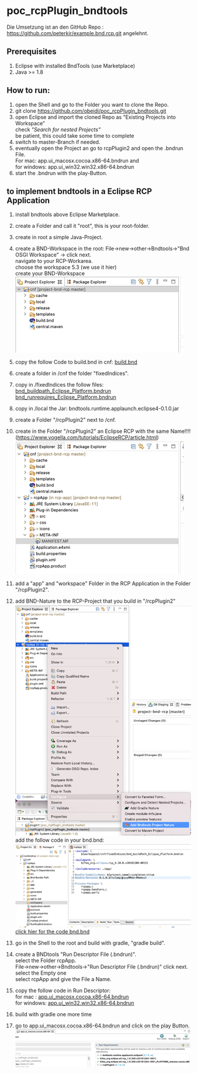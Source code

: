 # poc_rcpPlugin_bndtools
Die Umsetzung ist an den GitHub Repo : https://github.com/peterkir/example.bnd.rcp.git angelehnt.

## Prerequisites
1. Eclipse with installed BndTools (use Marketplace)
2. Java >= 1.8

## How to run:
 1. open the Shell and go to the Folder you want to clone the Repo.
 2. git clone https://github.com/obeidi/poc_rcpPlugin_bndtools.git
 3. open Eclipse and import the cloned Repo as "Existing Projects into Workspace"  
  check _"Search for nested Projects"_  
  be patient, this could take some time to complete
 4. switch to master-Branch if needed.
 5. eventually open the Project an go to rcpPlugin2 and open the .bndrun File.  
    For mac: app.ui_macosx.cocoa.x86-64.bndrun and  
	for windows: app.ui_win32.win32.x86-64.bndrun
 6. start the .bndrun with the play-Button. 
 
 ## to implement bndtools in a Eclipse RCP Application 
 1. install bndtools above Eclipse Marketplace.
 2. create a Folder and call it "root", this is your root-folder.
 3. create in root a simple Java-Project.
 4. create a BND-Workspace in the root:
	File->new->other->Bndtools->"Bnd OSGI Workspace" -> click next.  
	navigate to your RCP-Workarea.  
	choose the workspace 5.3 (we use it hier)  
	create your BND-Workspace
    ![bndtools-Workspace](pic/workspace-eclipse.png "bndtools-Workspace")
 5. copy the follow Code to build.bnd in cnf:
 [build.bnd](./cnf/build.bnd "build.bnd") 
 
 6. create a folder in /cnf the folder "fixedIndices".
 
 7. copy in /fixedIndices the follow files:
  [bnd_buildpath_Eclipse_Platform.bndrun](./cnf/fixedIndices/bnd_buildpath_Eclipse_Platform.bndrun "bnd_buildpath_Eclipse_Platform.bndrun")    
    [bnd_runrequires_Eclipse_Platform.bndrun](./cnf/fixedIndices/bnd_runrequires_Eclipse_Platform.bndrun "bnd_runrequires_Eclipse_Platform.bndrun") 
 8. copy in /local the Jar:   bndtools.runtime.applaunch.eclipse4-0.1.0.jar
 9. create a Folder "/rcpPlugin2" next to /cnf. 
 10. create in the Folder "/rcpPlugin2" an Eclipse RCP with the same Name!!!! (https://www.vogella.com/tutorials/EclipseRCP/article.html)
    ![rcpApp-init](pic/rcpApp-init.png "rcpApp-init") 
 11. add a "app" and "workspace" Folder in the RCP Application in the Folder "/rcpPlugin2".
 12. add BND-Nature to the RCP-Project that you build in "/rcpPlugin2"
    ![rcp-bnd-nature](pic/rcp-bnd-nature.png "rcp-bnd-nature") 
    add the follow code in your bnd.bnd:
    ![bnd-BND](pic/bnd-bnd.png "bnd-BND")
	[click hier for the code bnd.bnd](./rcpPlugin2/bnd.bnd "bnd.bnd") 
 13. go in the Shell to the root and build with gradle, "gradle build".
 14. create a BNDtools "Run Descriptor File (.bndrun)".  
	 select the Folder rcpApp.  
     File->new->other->Bndtools->"Run Descriptor File (.bndrun)" click next.  
	 select the Empty one  
	 select rcpApp and give the File a Name.
 15. copy the follow code in Run Descriptor:  
    for mac : [app.ui_macosx.cocoa.x86-64.bndrun](./rcpPlugin2/app.ui_macosx.cocoa.x86-64.bndrun "app.ui_macosx.cocoa.x86-64.bndrun")  
    for windows: [app.ui_win32.win32.x86-64.bndrun](./rcpPlugin2/app.ui_win32.win32.x86-64.bndrun "app.ui_win32.win32.x86-64.bndrun")   
 16. build with gradle one more time 
 17. go to app.ui_macosx.cocoa.x86-64.bndrun 
  and click on the play Button.  
  ![playButton.png](./pic/playButton.png "playButton.png") 